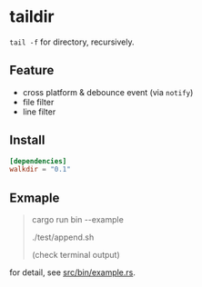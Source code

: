 # taildir

`tail -f` for directory, recursively.

## Feature

- cross platform & debounce event (via `notify`)
- file filter
- line filter

## Install

```toml
[dependencies]
walkdir = "0.1"
```

## Exmaple

> cargo run bin --example
>
> ./test/append.sh
>
> (check terminal output)

for detail, see [src/bin/example.rs](src/bin/example.rs).